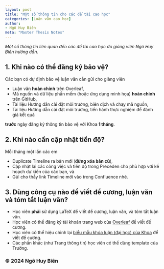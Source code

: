 ```yaml
---
layout: post
title: "Một số thông tin cho các đề tài cao học"
categories: [Luận văn cao học]
author:
- Ngô Huy Biên
meta: "Master Thesis Notes"
---
```

_Một số thông tin liên quan đến các đề tài cao học do giảng viên Ngô Huy Biên hướng dẫn._

## 1. Khi nào có thể đăng ký bảo vệ?
Các bạn có dự định bảo vệ luận văn cần gửi cho giảng viên
* Luận văn **hoàn chỉnh** trên Overleaf,
* Mã nguồn và dữ liệu phần mềm (hoặc ứng dụng minh họa) **hoàn chỉnh** trên GitHub,
* Tài liệu Hướng dẫn cài đặt môi trường, biên dịch và chạy mã nguồn,
* Tài liệu Hướng dẫn cài đặt môi trường, tiến hành thực nghiệm để đánh giá kết quả

**trước** ngày đăng ký thông tin bảo vệ với Khoa **1 tháng**.
  
## 2. Khi nào cần cập nhật tiến độ?
Mỗi tháng một lần các em 
* Duplicate Timeline ra bản mới (**đừng xóa bản cũ**), 
* Cập nhật lại các công việc và tiến độ trong Preceden cho phù hợp với kế hoạch dự kiến của các bạn, và 
* Gửi cho thầy link Timeline mới vào trong Confluence nhé.
 
## 3. Dùng công cụ nào để viết đề cương, luận văn và tóm tắt luận văn?
* Học viên **phải** sử dụng LaTeX để viết đề cương, luận văn, và tóm tắt luận văn.
* Học viên có thể đăng ký tài khoản trang web của <a target = "blank" href = "https://www.overleaf.com/">Overleaf</a> để viết đề cương.
* Học viên có thể hiệu chỉnh lại <a target = "blank" href = "https://www.overleaf.com/read/qxbpwhmkcfbh#94c634">biểu mẫu khóa luận (đại học) của Khoa</a> để viết đề cương.
* Các phần khác (như Trang thông tin) học viên có thể dùng template của Trường.

### &copy; 2024 Ngô Huy Biên

